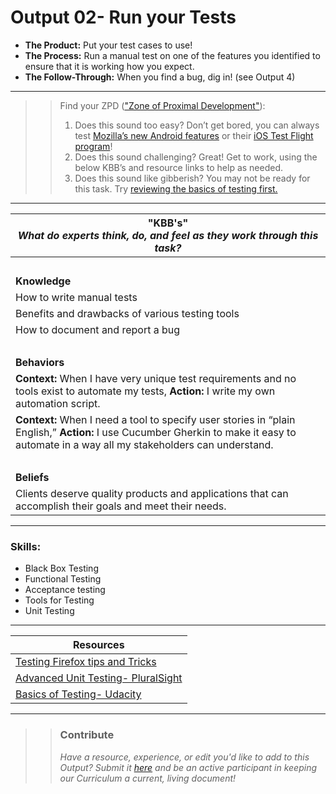 # Output 02- Run your Tests

- **The Product:** Put your test cases to use!  <br>
- **The Process:** Run a manual test on one of the features you identified to ensure that it is working how you expect.  <br>
- **The Follow-Through:** When you find a bug, dig in! (see Output 4)

-----------------------------------------------------------
>> Find your ZPD (["Zone of Proximal Development"](https://en.wikipedia.org/wiki/Zone_of_proximal_development)): 
>> 
>> 1. Does this sound too easy? Don’t get bored, you can always test [Mozilla’s new Android features](https://www.mozilla.org/en-US/firefox/channel/android/) or their [iOS Test Flight program](https://www.mozilla.org/en-US/firefox/channel/android/)!
>> 2. Does this sound challenging? Great! Get to work, using the below KBB’s and resource links to help as needed. 
>>  3. Does this sound like gibberish? You may not be ready for this task. Try [reviewing the basics of testing first.](https://classroom.udacity.com/courses/cs258)

----------------------------------------------------------------

| **"KBB's"** <br> _What do experts think, do, and feel as they work through this task?_|
|----------|
| </br>| 
| **Knowledge**	| 
| How to write manual tests	|  
| Benefits and drawbacks of various testing tools | 
| How to document and report a bug |
| </br> | 
| **Behaviors** 	| 
|  **Context:** When I have very unique test requirements and no tools exist to automate my tests, **Action:** I write my own automation script.	|  
| **Context:** When I need a tool to specify user stories in “plain English,” **Action:** I use Cucumber Gherkin to make it easy to automate in a way all my stakeholders can understand.	|
| </br> | 
| **Beliefs**	| 
| Clients deserve quality products and applications that can accomplish their goals and meet their needs. |  


------
### Skills: 
* Black Box Testing
* Functional Testing
* Acceptance testing
* Tools for Testing
* Unit Testing


------


| Resources|       	
|----------|
| [Testing Firefox tips and Tricks](https://developer.mozilla.org/en-US/docs/Mozilla/QA/Tips_and_Tricks)|
| [Advanced Unit Testing- PluralSight](https://app.pluralsight.com/library/courses/advanced-unit-testing/table-of-contents)|
| [Basics of Testing- Udacity](https://classroom.udacity.com/courses/cs258)|

---- 

>> ### Contribute
>> _Have a resource, experience, or edit you'd like to add to this Output? Submit it [here](https://docs.google.com/a/andela.com/forms/d/e/1FAIpQLSeiwit-7JW3UScG9ItDX9DUZZnlCwdpo7aWruahsPKNJ_6JOA/viewform?usp=sf_link) and be an active participant in keeping our Curriculum a current, living document!_

